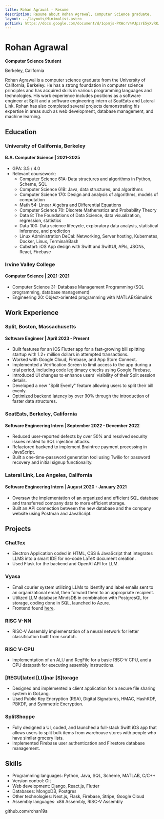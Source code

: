 ```yaml
---
title: Rohan Agrawal - Resume
description: Resume about Rohan Agrawal, Computer Science graduate.
layout: ../layouts/Minimalist.astro
pdfLink: https://docs.google.com/document/d/1qomjs-PXWcrV4VJpzrE5yXvRKJQKctVr8ubzB_wQj_U/edit?usp=sharing
---
```


# Rohan Agrawal 

**Computer Science Student**

Berkeley, California

Rohan Agrawal is a computer science graduate from the University of California, Berkeley. He has a strong foundation in computer science principles and has acquired skills in various programming languages and technologies. His work experience includes positions as a software engineer at Split and a software engineering intern at SeatEats and Lateral Link. Rohan has also completed several projects demonstrating his expertise in areas such as web development, database management, and machine learning.

## Education

### University of California, Berkeley

#### B.A. Computer Science | 2021-2025

- GPA: 3.5 / 4.0
- Relevant coursework:
  - Computer Science 61A: Data structures and algorithms in Python, Scheme, SQL
  - Computer Science 61B: Java, data structures, and algorithms
  - Computer Science 170: Design and analysis of algorithms, models of computation
  - Math 54: Linear Algebra and Differential Equations
  - Computer Science 70: Discrete Mathematics and Probability Theory
  - Data 8: The Foundations of Data Science, data visualization, regression, statistics
  - Data 100: Data science lifecycle, exploratory data analysis, statistical inference, and prediction
  - Linux Administration DeCal: Networking, Server hosting, Kubernetes, Docker, Linux, Terminal/Bash
  - Cubstart: iOS App design with Swift and SwiftUI, APIs, JSONs, React, Firebase

### Irvine Valley College

#### Computer Science | 2021-2021

- Computer Science 31: Database Management Programming (SQL programming, database management)
- Engineering 20: Object-oriented programming with MATLAB/Simulink

## Work Experience

### Split, Boston, Massachusetts

#### Software Engineer | April 2023 - Present

- Built features for an iOS Flutter app for a fast-growing bill splitting startup with 1.2+ million dollars in attempted transactions.
- Worked with Google Cloud, Firebase, and App Store Connect.
- Implemented a Verification Screen to limit access to the app during a trial period, including code legitimacy checks using Google Firebase.
- Introduced UI changes to enhance users' visibility of their Split session details.
- Developed a new "Split Evenly" feature allowing users to split their bill evenly.
- Optimized backend latency by over 90% through the introduction of faster data structures.

### SeatEats, Berkeley, California

#### Software Engineering Intern | September 2022 - December 2022

- Reduced user-reported defects by over 50% and resolved security issues related to SQL injection attacks.
- Refactored backend to implement Braintree payment processing in JavaScript.
- Built a one-time-password generation tool using Twilio for password recovery and initial signup functionality.

### Lateral Link, Los Angeles, California

#### Software Engineering Intern | August 2020 - January 2021

- Oversaw the implementation of an organized and efficient SQL database and transferred company data to more efficient storage.
- Built an API connection between the new database and the company website using Postman and JavaScript.

## Projects

### ChatTex

- Electron Application coded in HTML, CSS & JavaScript that integrates LLMS into a smart IDE for no-code LaTeX document creation.
- Used Flask for the backend and OpenAI API for LLM.

### Vyasa

- Email courier system utilizing LLMs to identify and label emails sent to an organizational email, then forward them to an appropriate recipient.
- Utilized LLM database MindsDB in combination with PostgresQL for storage, coding done in SQL, launched to Azure.
- Frontend found [here](frontend-link).

### RISC V-NN

- RISC-V Assembly implementation of a neural network for letter classification built from scratch.

### RISC V-CPU

- Implementation of an ALU and RegFile for a basic RISC-V CPU, and a CPU datapath for executing assembly instructions.

### [REGU]lated [LU]nar [S]torage

- Designed and implemented a client application for a secure file sharing system in GoLang.
- Used Public Key Encryption (RSA), Digital Signatures, HMAC, HashKDF, PBKDF, and Symmetric Encryption.

### SplitShoppe

- Fully designed a UI, coded, and launched a full-stack Swift iOS app that allows users to split bulk items from warehouse stores with people who have similar grocery lists.
- Implemented Firebase user authentication and Firestore database management.

## Skills

- Programming languages: Python, Java, SQL, Scheme, MATLAB, C/C++
- Version control: Git
- Web development: Django, React.js, Flutter
- Databases: MongoDB, Postgres
- Other technologies: Next.js, Flask, Firebase, Stripe, Google Cloud
- Assembly languages: x86 Assembly, RISC-V Assembly

github.com/rohan19a